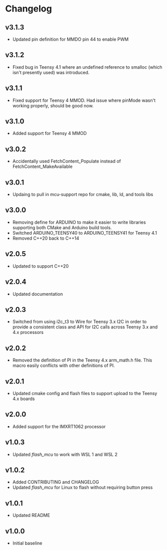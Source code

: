 # Changelog

## v3.1.3
- Updated pin definition for MMDO pin 44 to enable PWM

## v3.1.2
- Fixed bug in Teensy 4.1 where an undefined reference to smalloc (which isn't presently used) was introduced.

## v3.1.1
- Fixed support for Teensy 4 MMOD. Had issue where pinMode wasn't working properly, should be good now.

## v3.1.0
- Added support for Teensy 4 MMOD

## v3.0.2
- Accidentally used FetchContent_Populate instead of FetchContent_MakeAvailable

## v3.0.1
- Updaing to pull in mcu-support repo for cmake, lib, ld, and tools libs

## v3.0.0
- Removing define for ARDUINO to make it easier to write libraries supporting both CMake and Arduino build tools.
- Switched ARDUINO_TEENSY40 to ARDUINO_TEENSY41 for Teensy 4.1
- Removed C++20 back to C++14

## v2.0.5
- Updated to support C++20

## v2.0.4
- Updated documentation

## v2.0.3
- Switched from using i2c_t3 to Wire for Teensy 3.x I2C in order to provide a consistent class and API for I2C calls across Teensy 3.x and 4.x processors

## v2.0.2
- Removed the definition of PI in the Teensy 4.x arm_math.h file. This macro easily conflicts with other definitions of PI.

## v2.0.1
- Updated cmake config and flash files to support upload to the Teensy 4.x boards

## v2.0.0
- Added support for the IMXRT1062 processor

## v1.0.3
- Updated *flash_mcu* to work with WSL 1 and WSL 2

## v1.0.2
- Added CONTRIBUTING and CHANGELOG
- Updated *flash_mcu* for Linux to flash without requiring button press

## v1.0.1
- Updated README

## v1.0.0
- Initial baseline
